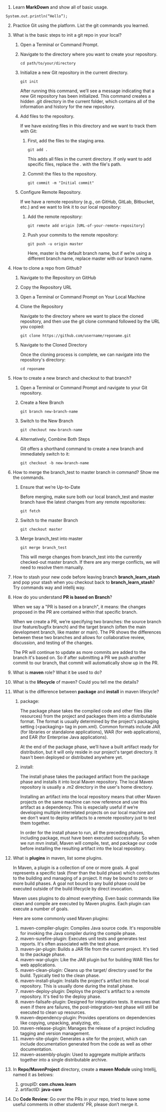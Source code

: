 1. Learn **MarkDown** and show all of basic usage.


```
System.out.println(“Hello”);
```

2. Practice Git using the platform. List the git commands you learned.

3. What is the basic steps to init a git repo in your local?

   1. Open a Terminal or Command Prompt.

   2. Navigate to the directory where you want to create your repository.
      ```
      cd path/to/your/directory
      ```
   3. Initialize a new Git repository in the current directory.
      ```
      git init
      ```
      
      After running this command, we’ll see a message indicating that a new Git repository has been initialized. This command creates a hidden .git directory in the current folder, which contains all of the information and history for the new repository.

    4. Add files to the repository.

       If we have existing files in this directory and we want to track them with Git:

       1. First, add the files to the staging area.
          ```
          git add .
          ```
          This adds all files in the current directory. If only want to add specific files, replace the . with the file's path.

       2. Commit the files to the repository.
          ```
          git commit -m "Initial commit"
          ```
     5. Configure Remote Repository.

        If we have a remote repository (e.g., on GitHub, GitLab, Bitbucket, etc.) and we want to link it to our local repository:

        1. Add the remote repository:
           ```
           git remote add origin [URL-of-your-remote-repository]
           ```
        2. Push your commits to the remote repository:
           ```
           git push -u origin master
           ```
           Here, master is the default branch name, but if we’re using a different branch name, replace master with our branch name.

4. How to clone a repo from Github?

   1. Navigate to the Repository on GitHub

   2. Copy the Repository URL

   3. Open a Terminal or Command Prompt on Your Local Machine

   4. Clone the Repository
      
      Navigate to the directory where we want to place the cloned repository, and then use the git clone command followed by the URL you copied:
      ```
      git clone https://github.com/username/reponame.git
      ```
   5. Navigate to the Cloned Directory

      Once the cloning process is complete, we can navigate into the repository's directory:
      ```
      cd reponame
      ```
5. How to create a new branch and checkout to that branch?

   1. Open a Terminal or Command Prompt and navigate to your Git repository.

   2. Create a New Branch
      ```
      git branch new-branch-name
      ```
   3. Switch to the New Branch
      ```
      git checkout new-branch-name
      ```
   4. Alternatively, Combine Both Steps

      Git offers a shorthand command to create a new branch and immediately switch to it:
      ```
      git checkout -b new-branch-name
      ```
6. How to merge the branch_test to master branch in command? Show me the commands.

   1. Ensure that we’re Up-to-Date

      Before merging, make sure both our local branch_test and master branch have the latest changes from any remote repositories:
      ```
      git fetch
      ```
   2. Switch to the master Branch
      ```
      git checkout master
      ```
   3. Merge branch_test into master
      ```
      git merge branch_test
      ```
      This will merge changes from branch_test into the currently checked-out master branch. If there are any merge conflicts, we will need to resolve them manually.

7. How to stash your new code before leaving branch **branch_learn_stash** and pop your stash when you checkout back to **branch_learn_stash**? Try commands way and intellij way.



8. How do you understand **PR is based on Branch**?

    When we say a "PR is based on a branch", it means: the changes proposed in the PR are contained within that specific branch.
    
    When we create a PR, we’re specifying two branches: the source branch (our feature/bugfix branch) and the target branch (often the main development branch, like master or main). The PR shows the differences between these two branches and allows for collaborative review, discussion, and testing of the changes.

    The PR will continue to update as more commits are added to the branch it's based on. So if after submitting a PR we push another commit to our branch, that commit will automatically show up in the PR.

9. What is  **maven** role? What it be used to do?



10. What is the **lifecycle** of maven? Could you tell me the details?



11. What is the difference between **package** and **install** in maven lifecycle?

    1. package:

       The package phase takes the compiled code and other files (like resources) from the project and packages them into a distributable format. The format is usually determined by the project's packaging setting (\<packaging\> tag in pom.xml). Common formats include JAR (for libraries or standalone applications), WAR (for web applications), and EAR (for Enterprise Java applications).

       At the end of the package phase, we’ll have a built artifact ready for distribution, but it will only reside in our project's target directory. It hasn't been deployed or distributed anywhere yet.

    2. install:

       The install phase takes the packaged artifact from the package phase and installs it into local Maven repository. The local Maven repository is usually a .m2 directory in the user's home directory.
    
       Installing an artifact into the local repository means that other Maven projects on the same machine can now reference and use this artifact as a dependency. This is especially useful if we’re developing multiple interrelated projects on our local machine and we don't want to deploy artifacts to a remote repository just to test them together.
    
       In order for the install phase to run, all the preceding phases, including package, must have been executed successfully. So when we run mvn install, Maven will compile, test, and package our code before installing the resulting artifact into the local repository.

12. What is **plugins** in maven, list some plugins.

    In Maven, a plugin is a collection of one or more goals. A goal represents a specific task (finer than the build phase) which contributes to the building and managing of a project. It may be bound to zero or more build phases. A goal not bound to any build phase could be executed outside of the build lifecycle by direct invocation.

    Maven uses plugins to do almost everything. Even basic commands like clean and compile are executed by Maven plugins. Each plugin can execute a number of goals.

    Here are some commonly used Maven plugins:
    1. maven-compiler-plugin: Compiles Java source code. It's responsible for invoking the Java compiler during the compile phase.
    2. maven-surefire-plugin: Executes unit tests and generates test reports. It's often associated with the test phase.
    3. maven-jar-plugin: Builds a JAR file from the current project. It's tied to the package phase.
    4. maven-war-plugin: Like the JAR plugin but for building WAR files for web applications.
    5. maven-clean-plugin: Cleans up the target/ directory used for the build. Typically tied to the clean phase.
    6. maven-install-plugin: Installs the project's artifact into the local repository. This is usually done during the install phase.
    7. maven-deploy-plugin: Deploys the project's artifact to a remote repository. It's tied to the deploy phase.
    8. maven-failsafe-plugin: Designed for integration tests. It ensures that even if there are failures, the post-integration-test phase will still be executed to clean up resources.
    9. maven-dependency-plugin: Provides operations on dependencies like copying, unpacking, analyzing, etc.
    10. maven-release-plugin: Manages the release of a project including tagging and version management.
    11. maven-site-plugin: Generates a site for the project, which can include documentation generated from the code as well as other documentation.
    12. maven-assembly-plugin: Used to aggregate multiple artifacts together into a single distributable archive.

13. In **Repo/MavenProject** directory, create a **maven Module** using Intellij, named it as belows:
    1. groupID: **com.chuwa.learn**
    2. artifactID: **java-core**
   
   
   

14. Do **Code Review**: Go over the PRs in your repo, tried to leave some useful comments in other students’ PR, please don’t merge it.


